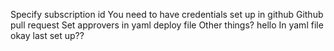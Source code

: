 Specify subscription id
You need to have credentials set up in github
Github pull request
Set approvers in yaml deploy file
Other things?
hello
In yaml file 
okay last set up??